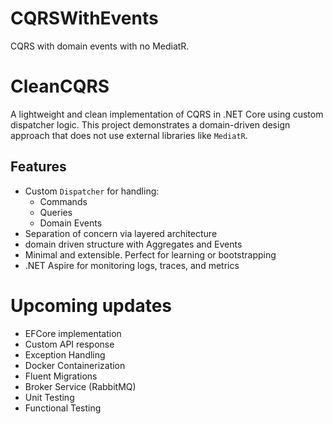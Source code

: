 # CQRSWithEvents
CQRS with domain events with no MediatR.

# CleanCQRS
A lightweight and clean implementation of CQRS in .NET Core using custom dispatcher logic.
This project demonstrates a domain-driven design approach that does not use external libraries like `MediatR`.

## Features
- Custom `Dispatcher` for handling:
  - Commands
  - Queries
  - Domain Events
- Separation of concern via layered architecture
- domain driven structure with Aggregates and Events
- Minimal and extensible. Perfect for learning or bootstrapping
- .NET Aspire for monitoring logs, traces, and metrics

# Upcoming updates
- EFCore implementation
- Custom API response
- Exception Handling
- Docker Containerization
- Fluent Migrations
- Broker Service (RabbitMQ)
- Unit Testing
- Functional Testing
